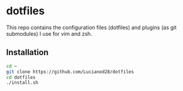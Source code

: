 # dotfiles
This repo contains the configuration files (dotfiles) and plugins (as git submodules) I use for vim
and zsh.

## Installation
```sh
cd ~
git clone https://github.com/Lucianod28/dotfiles
cd dotfiles
./install.sh
```
